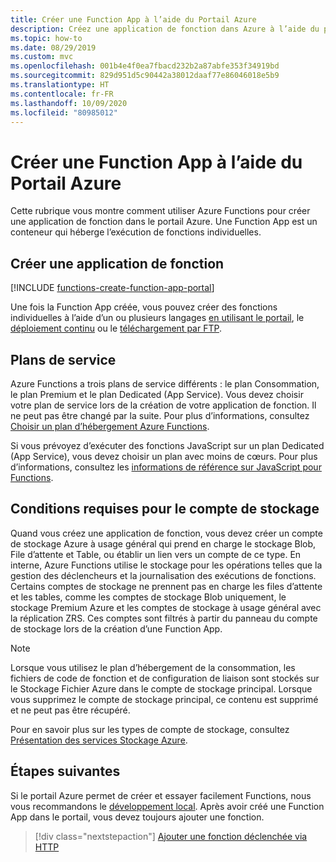```yaml
---
title: Créer une Function App à l’aide du Portail Azure
description: Créez une application de fonction dans Azure à l’aide du portail.
ms.topic: how-to
ms.date: 08/29/2019
ms.custom: mvc
ms.openlocfilehash: 001b4e4f0ea7fbacd232b2a87abfe353f34919bd
ms.sourcegitcommit: 829d951d5c90442a38012daaf77e86046018e5b9
ms.translationtype: HT
ms.contentlocale: fr-FR
ms.lasthandoff: 10/09/2020
ms.locfileid: "80985012"
---
```

# <a name="create-a-function-app-from-the-azure-portal"></a>Créer une Function App à l’aide du Portail Azure

Cette rubrique vous montre comment utiliser Azure Functions pour créer une application de fonction dans le portail Azure. Une Function App est un conteneur qui héberge l’exécution de fonctions individuelles. 

## <a name="create-a-function-app"></a>Créer une application de fonction

[!INCLUDE [functions-create-function-app-portal](../../includes/functions-create-function-app-portal.md)]

Une fois la Function App créée, vous pouvez créer des fonctions individuelles à l’aide d’un ou plusieurs langages [en utilisant le portail](functions-create-first-azure-function.md#create-function), le [déploiement continu](functions-continuous-deployment.md) ou le [téléchargement par FTP](https://github.com/projectkudu/kudu/wiki/Accessing-files-via-ftp).

## <a name="service-plans"></a>Plans de service

Azure Functions a trois plans de service différents : le plan Consommation, le plan Premium et le plan Dedicated (App Service). Vous devez choisir votre plan de service lors de la création de votre application de fonction. Il ne peut pas être changé par la suite. Pour plus d’informations, consultez [Choisir un plan d’hébergement Azure Functions](functions-scale.md).

Si vous prévoyez d’exécuter des fonctions JavaScript sur un plan Dedicated (App Service), vous devez choisir un plan avec moins de cœurs. Pour plus d’informations, consultez les [informations de référence sur JavaScript pour Functions](functions-reference-node.md#choose-single-vcpu-app-service-plans).

<a name="storage-account-requirements"></a>

## <a name="storage-account-requirements"></a>Conditions requises pour le compte de stockage

Quand vous créez une application de fonction, vous devez créer un compte de stockage Azure à usage général qui prend en charge le stockage Blob, File d’attente et Table, ou établir un lien vers un compte de ce type. En interne, Azure Functions utilise le stockage pour les opérations telles que la gestion des déclencheurs et la journalisation des exécutions de fonctions. Certains comptes de stockage ne prennent pas en charge les files d’attente et les tables, comme les comptes de stockage Blob uniquement, le stockage Premium Azure et les comptes de stockage à usage général avec la réplication ZRS. Ces comptes sont filtrés à partir du panneau du compte de stockage lors de la création d’une Function App.

>[!NOTE]
>Lorsque vous utilisez le plan d’hébergement de la consommation, les fichiers de code de fonction et de configuration de liaison sont stockés sur le Stockage Fichier Azure dans le compte de stockage principal. Lorsque vous supprimez le compte de stockage principal, ce contenu est supprimé et ne peut pas être récupéré.

Pour en savoir plus sur les types de compte de stockage, consultez [Présentation des services Stockage Azure](../storage/common/storage-introduction.md#core-storage-services). 

## <a name="next-steps"></a>Étapes suivantes

Si le portail Azure permet de créer et essayer facilement Functions, nous vous recommandons le [développement local](functions-develop-local.md). Après avoir créé une Function App dans le portail, vous devez toujours ajouter une fonction. 

> [!div class="nextstepaction"]
> [Ajouter une fonction déclenchée via HTTP](functions-create-first-azure-function.md#create-function)
